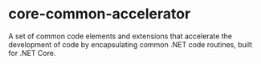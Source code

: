 # core-common-accelerator
A set of common code elements and extensions that accelerate the development of code by encapsulating common .NET code routines, built for .NET Core.
